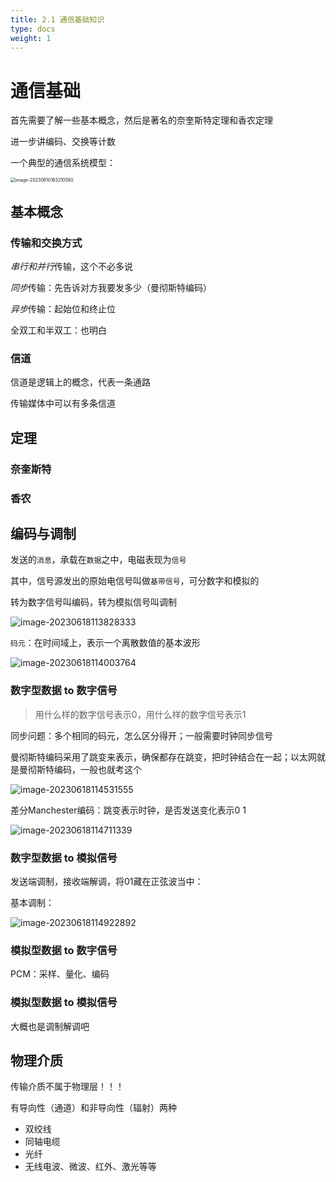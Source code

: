 ```yaml
---
title: 2.1 通信基础知识
type: docs
weight: 1
---
```


# 通信基础

首先需要了解一些基本概念，然后是著名的奈奎斯特定理和香农定理

进一步讲编码、交换等计数

一个典型的通信系统模型：

<img src="https://cdn.jsdelivr.net/gh/zvictorliu/typoraPics@main/img/image-20230610163210580.png" alt="image-20230610163210580" style="zoom:50%;" />

## 基本概念

### 传输和交换方式

*串行和并行*传输，这个不必多说

*同步*传输：先告诉对方我要发多少（曼彻斯特编码）

*异步*传输：起始位和终止位

全双工和半双工：也明白

### 信道

信道是逻辑上的概念，代表一条通路

 传输媒体中可以有多条信道 

## 定理

### 奈奎斯特

### 香农





## 编码与调制

发送的`消息`，承载在`数据`之中，电磁表现为`信号`

其中，信号源发出的原始电信号叫做`基带信号`，可分数字和模拟的

转为数字信号叫编码，转为模拟信号叫调制

![image-20230618113828333](https://cdn.jsdelivr.net/gh/zvictorliu/typoraPics@main/img/image-20230618113828333.png)

`码元`：在时间域上，表示一个离散数值的基本波形

![image-20230618114003764](https://cdn.jsdelivr.net/gh/zvictorliu/typoraPics@main/img/image-20230618114003764.png)



### 数字型数据 to 数字信号

> 用什么样的数字信号表示0，用什么样的数字信号表示1

同步问题：多个相同的码元，怎么区分得开；一般需要时钟同步信号



曼彻斯特编码采用了跳变来表示，确保都存在跳变，把时钟结合在一起；以太网就是曼彻斯特编码，一般也就考这个

![image-20230618114531555](https://cdn.jsdelivr.net/gh/zvictorliu/typoraPics@main/img/image-20230618114531555.png)

差分Manchester编码：跳变表示时钟，是否发送变化表示0 1

![image-20230618114711339](https://cdn.jsdelivr.net/gh/zvictorliu/typoraPics@main/img/image-20230618114711339.png)

### 数字型数据 to 模拟信号 

发送端调制，接收端解调，将01藏在正弦波当中：

基本调制：

![image-20230618114922892](https://cdn.jsdelivr.net/gh/zvictorliu/typoraPics@main/img/image-20230618114922892.png)





### 模拟型数据 to 数字信号

PCM：采样、量化、编码

### 模拟型数据 to 模拟信号

大概也是调制解调吧  



## 物理介质

传输介质不属于物理层！！！

有导向性（通道）和非导向性（辐射）两种

- 双绞线
- 同轴电缆
- 光纤
- 无线电波、微波、红外、激光等等
